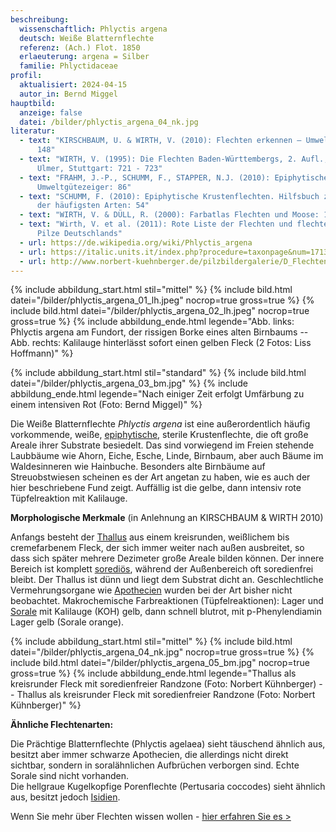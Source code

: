 ```yaml
---
beschreibung:
  wissenschaftlich: Phlyctis argena
  deutsch: Weiße Blatternflechte
  referenz: (Ach.) Flot. 1850
  erlaeuterung: argena = Silber
  familie: Phlyctidaceae
profil:
  aktualisiert: 2024-04-15
  autor_in: Bernd Miggel
hauptbild:
  anzeige: false
  datei: /bilder/phlyctis_argena_04_nk.jpg
literatur:
  - text: "KIRSCHBAUM, U. & WIRTH, V. (2010): Flechten erkennen – Umwelt bewerten:
      148"
  - text: "WIRTH, V. (1995): Die Flechten Baden-Württembergs, 2. Aufl., 1006 S.;
      Ulmer, Stuttgart: 721 - 723"
  - text: "FRAHM, J.-P., SCHUMM, F., STAPPER, N.J. (2010): Epiphytische Flechten als
      Umweltgütezeiger: 86"
  - text: "SCHUMM, F. (2010): Epiphytische Krustenflechten. Hilfsbuch zum Bestimmen
      der häufigsten Arten: 54"
  - text: "WIRTH, V. & DÜLL, R. (2000): Farbatlas Flechten und Moose: 170"
  - text: "Wirth, V. et al. (2011): Rote Liste der Flechten und flechtenbewohnende
      Pilze Deutschlands"
  - url: https://de.wikipedia.org/wiki/Phlyctis_argena
  - url: https://italic.units.it/index.php?procedure=taxonpage&num=1713
  - url: http://www.norbert-kuehnberger.de/pilzbildergalerie/D_Flechten-Lichenes_-_226_Arten/index.htm
---
```

{% include abbildung_start.html stil="mittel" %}
{% include bild.html datei="/bilder/phlyctis_argena_01_lh.jpeg" nocrop=true gross=true %}
{% include bild.html datei="/bilder/phlyctis_argena_02_lh.jpeg" nocrop=true gross=true %}
{% include abbildung_ende.html legende="Abb. links: Phlyctis argena am Fundort, der rissigen Borke eines alten Birnbaums -- Abb. rechts: Kalilauge hinterlässt sofort einen gelben Fleck (2 Fotos: Liss Hoffmann)" %}

{% include abbildung_start.html stil="standard" %}
{% include bild.html datei="/bilder/phlyctis_argena_03_bm.jpg" %}
{% include abbildung_ende.html legende="Nach einiger Zeit erfolgt Umfärbung zu einem intensiven Rot (Foto: Bernd Miggel)" %}

Die Weiße Blatternflechte *Phlyctis argena* ist eine außerordentlich häufig vorkommende, weiße, [epiphytische](epiphytisch "Glossar"), sterile Krustenflechte, die oft große Areale ihrer Substrate besiedelt. Das sind vorwiegend im Freien stehende Laubbäume wie Ahorn, Eiche, Esche, Linde, Birnbaum, aber auch Bäume im Waldesinneren wie Hainbuche. Besonders alte Birnbäume auf Streuobstwiesen scheinen es der Art angetan zu haben, wie es auch der hier beschriebene Fund zeigt. Auffällig ist die gelbe, dann intensiv rote Tüpfelreaktion mit Kalilauge.

**Morphologische Merkmale** (in Anlehnung an KIRSCHBAUM & WIRTH 2010)

Anfangs besteht der [Thallus](Thallus "Glossar") aus einem kreisrunden, weißlichem bis cremefarbenem Fleck, der sich immer weiter nach außen ausbreitet, so dass sich später mehrere Dezimeter große Areale bilden können. Der innere Bereich ist komplett [sorediös](sorediös "Glossar"), während der Außenbereich oft soredienfrei bleibt. Der Thallus ist dünn und liegt dem Substrat dicht an. Geschlechtliche Vermehrungsorgane wie [Apothecien](Apothecien "Glossar") wurden bei der Art bisher nicht beobachtet.
Makrochemische Farbreaktionen (Tüpfelreaktionen): Lager und [Sorale](Sorale "Glossar") mit Kalilauge (KOH) gelb, dann schnell blutrot, mit p-Phenylendiamin Lager gelb (Sorale orange).

{% include abbildung_start.html stil="mittel" %}
{% include bild.html datei="/bilder/phlyctis_argena_04_nk.jpg" nocrop=true gross=true %}
{% include bild.html datei="/bilder/phlyctis_argena_05_bm.jpg" nocrop=true gross=true %}
{% include abbildung_ende.html legende="Thallus als kreisrunder Fleck mit soredienfreier Randzone (Foto: Norbert Kühnberger) -- Thallus als kreisrunder Fleck mit soredienfreier Randzone (Foto: Norbert Kühnberger)" %}

**Ähnliche Flechtenarten:**

Die Prächtige Blatternflechte (Phlyctis agelaea) sieht täuschend ähnlich aus, besitzt aber immer schwarze Apothecien, die allerdings nicht direkt sichtbar, sondern in soralähnlichen Aufbrüchen verborgen sind. Echte Sorale sind nicht vorhanden.\
Die hellgraue Kugelkopfige Porenflechte (Pertusaria coccodes) sieht ähnlich aus, besitzt jedoch [Isidien](Isidien "Glossar").

Wenn Sie mehr über Flechten wissen wollen - [hier erfahren Sie es >](/verwandt/flechten)